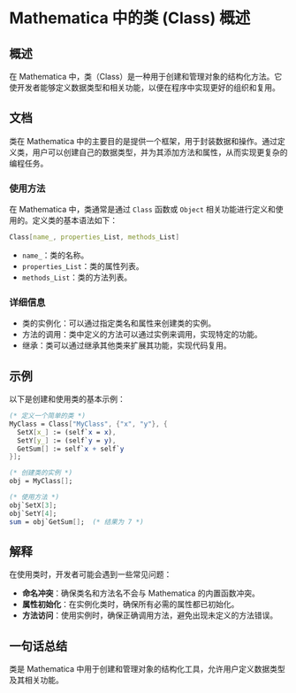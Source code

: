 <!--
Meta Description: # Mathematica 中的类 (Class) 概述 ## 概述 在 Mathematica 中，类（Class）是一种用于创建和管理对象的结构化方法。它使开发者能够定义数据类型和相关功能，以便在程序中实现更好的组织和复用。 ## 文档 类在 Mathematica 中的主要目的是提供一个框架，...
Meta Keywords: mathematica, class, self, obj, myclass
-->

# Mathematica 中的类 (Class) 概述

## 概述
在 Mathematica 中，类（Class）是一种用于创建和管理对象的结构化方法。它使开发者能够定义数据类型和相关功能，以便在程序中实现更好的组织和复用。

## 文档
类在 Mathematica 中的主要目的是提供一个框架，用于封装数据和操作。通过定义类，用户可以创建自己的数据类型，并为其添加方法和属性，从而实现更复杂的编程任务。

### 使用方法
在 Mathematica 中，类通常是通过 `Class` 函数或 `Object` 相关功能进行定义和使用的。定义类的基本语法如下：

```mathematica
Class[name_, properties_List, methods_List]
```

- `name_`：类的名称。
- `properties_List`：类的属性列表。
- `methods_List`：类的方法列表。

### 详细信息
- 类的实例化：可以通过指定类名和属性来创建类的实例。
- 方法的调用：类中定义的方法可以通过实例来调用，实现特定的功能。
- 继承：类可以通过继承其他类来扩展其功能，实现代码复用。

## 示例
以下是创建和使用类的基本示例：

```mathematica
(* 定义一个简单的类 *)
MyClass = Class["MyClass", {"x", "y"}, {
  SetX[x_] := (self`x = x),
  SetY[y_] := (self`y = y),
  GetSum[] := self`x + self`y
}];

(* 创建类的实例 *)
obj = MyClass[];

(* 使用方法 *)
obj`SetX[3];
obj`SetY[4];
sum = obj`GetSum[];  (* 结果为 7 *)
```

## 解释
在使用类时，开发者可能会遇到一些常见问题：
- **命名冲突**：确保类名和方法名不会与 Mathematica 的内置函数冲突。
- **属性初始化**：在实例化类时，确保所有必需的属性都已初始化。
- **方法访问**：使用实例时，确保正确调用方法，避免出现未定义的方法错误。

## 一句话总结
类是 Mathematica 中用于创建和管理对象的结构化工具，允许用户定义数据类型及其相关功能。